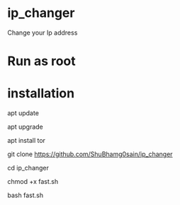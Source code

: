 # ip_changer
Change your Ip address
# Run as root
# installation
apt update

apt upgrade

apt install tor

git clone https://github.com/ShuBhamg0sain/ip_changer

cd ip_changer

chmod +x fast.sh

bash fast.sh
